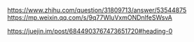 
https://www.zhihu.com/question/31809713/answer/53544875
https://mp.weixin.qq.com/s/9q77WluVxmONDnlfeSWsvA


https://juejin.im/post/6844903767473651720#heading-0